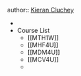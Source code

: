 author::  [Kieran Cluchey](https://k.cluchey.ca)

-
- Course List
	- [[MTH1W]]
	- [[MHF4U]]
	- [[MDM4U]]
	- [[MCV4U]]
	-
